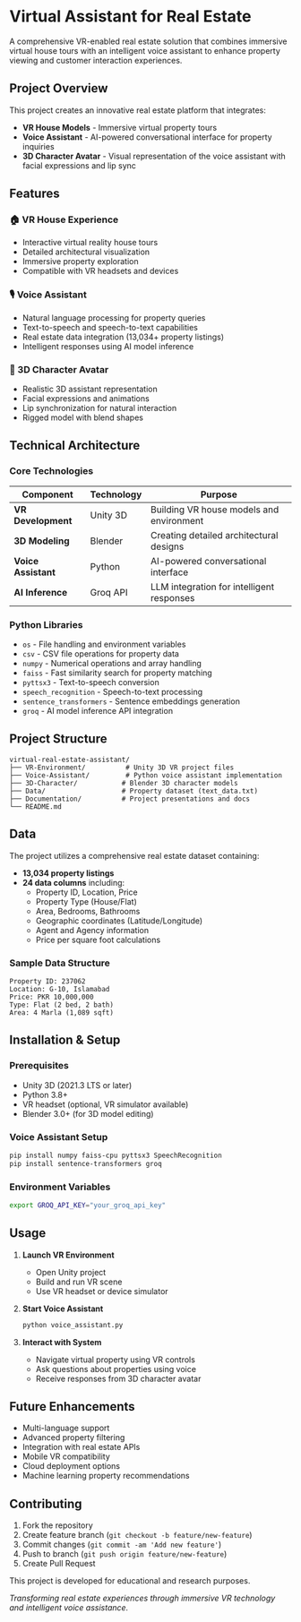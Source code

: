 # Virtual Assistant for Real Estate

A comprehensive VR-enabled real estate solution that combines immersive virtual house tours with an intelligent voice assistant to enhance property viewing and customer interaction experiences.


## Project Overview

This project creates an innovative real estate platform that integrates:
- **VR House Models** - Immersive virtual property tours
- **Voice Assistant** - AI-powered conversational interface for property inquiries
- **3D Character Avatar** - Visual representation of the voice assistant with facial expressions and lip sync

## Features

### 🏠 VR House Experience
- Interactive virtual reality house tours
- Detailed architectural visualization
- Immersive property exploration
- Compatible with VR headsets and devices

### 🎙️ Voice Assistant
- Natural language processing for property queries
- Text-to-speech and speech-to-text capabilities
- Real estate data integration (13,034+ property listings)
- Intelligent responses using AI model inference

### 👤 3D Character Avatar
- Realistic 3D assistant representation
- Facial expressions and animations
- Lip synchronization for natural interaction
- Rigged model with blend shapes

## Technical Architecture

### Core Technologies

| Component | Technology | Purpose |
|-----------|------------|---------|
| **VR Development** | Unity 3D | Building VR house models and environment |
| **3D Modeling** | Blender | Creating detailed architectural designs |
| **Voice Assistant** | Python | AI-powered conversational interface |
| **AI Inference** | Groq API | LLM integration for intelligent responses |



### Python Libraries
- `os` - File handling and environment variables
- `csv` - CSV file operations for property data
- `numpy` - Numerical operations and array handling
- `faiss` - Fast similarity search for property matching
- `pyttsx3` - Text-to-speech conversion
- `speech_recognition` - Speech-to-text processing
- `sentence_transformers` - Sentence embeddings generation
- `groq` - AI model inference API integration

## Project Structure

```
virtual-real-estate-assistant/
├── VR-Environment/          # Unity 3D VR project files
├── Voice-Assistant/         # Python voice assistant implementation
├── 3D-Character/           # Blender 3D character models
├── Data/                   # Property dataset (text_data.txt)
├── Documentation/          # Project presentations and docs
└── README.md
```

## Data

The project utilizes a comprehensive real estate dataset containing:
- **13,034 property listings**
- **24 data columns** including:
  - Property ID, Location, Price
  - Property Type (House/Flat)
  - Area, Bedrooms, Bathrooms
  - Geographic coordinates (Latitude/Longitude)
  - Agent and Agency information
  - Price per square foot calculations

### Sample Data Structure
```
Property ID: 237062
Location: G-10, Islamabad  
Price: PKR 10,000,000
Type: Flat (2 bed, 2 bath)
Area: 4 Marla (1,089 sqft)
```


## Installation & Setup

### Prerequisites
- Unity 3D (2021.3 LTS or later)
- Python 3.8+
- VR headset (optional, VR simulator available)
- Blender 3.0+ (for 3D model editing)

### Voice Assistant Setup
```bash
pip install numpy faiss-cpu pyttsx3 SpeechRecognition
pip install sentence-transformers groq
```

### Environment Variables
```bash
export GROQ_API_KEY="your_groq_api_key"
```

## Usage

1. **Launch VR Environment**
   - Open Unity project
   - Build and run VR scene
   - Use VR headset or device simulator

2. **Start Voice Assistant**
   ```bash
   python voice_assistant.py
   ```

3. **Interact with System**
   - Navigate virtual property using VR controls
   - Ask questions about properties using voice
   - Receive responses from 3D character avatar

## Future Enhancements

- Multi-language support
- Advanced property filtering
- Integration with real estate APIs
- Mobile VR compatibility
- Cloud deployment options
- Machine learning property recommendations

## Contributing

1. Fork the repository
2. Create feature branch (`git checkout -b feature/new-feature`)
3. Commit changes (`git commit -am 'Add new feature'`)
4. Push to branch (`git push origin feature/new-feature`)
5. Create Pull Request

This project is developed for educational and research purposes.

*Transforming real estate experiences through immersive VR technology and intelligent voice assistance.*
